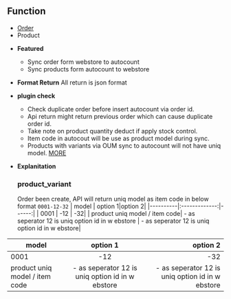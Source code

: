 **Function**
----
- [Order](/order/sync_order.md)
- Product

* **Featured**

  * Sync order form webstore to autocount
  * Sync products form autocount to webstore

* **Format Return**
All return is json format

* **plugin check**
  - Check duplicate order before insert autocount via order id.
  - Api return might return previous order which can cause duplicate order id.
  - Take note on product quantity deduct if apply stock control.
  - Item code in autocout will be use as product model during sync.
  - Products with variants via OUM sync to autocount will not have uniq model. [MORE](#product_variant)


* **Explanitation**
  ### product_variant

  Order been create, API will return uniq model as item code in below format `0001-12-32` 
  | model | option 1|option 2|
  |----------|:-------------:|------:|
  | 0001  | -12 | -32|
  | product uniq model / item code| - as seperator 12 is uniq option id in w ebstore | - as seperator 12 is uniq option id in w ebstore|

|  model   |  option 1   |  option 2   |
|----------|:-------------:|------:|
|0001  |-12  |-32  |
|product uniq model / item code     |- as seperator 12 is uniq option id in w ebstore     | - as seperator 12 is uniq option id in w ebstore    |
